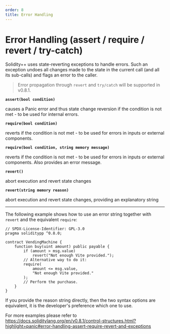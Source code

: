 ```yaml
---
order: 8
title: Error Handling
---
```


# Error Handling (assert / require / revert / try-catch)

Solidity++ uses state-reverting exceptions to handle errors. Such an exception undoes all changes made to the state in the current call (and all its sub-calls) and flags an error to the caller.

> Error propagation through `revert` and `try/catch` will be supported in v0.8.1.

**`assert(bool condition)`**

causes a Panic error and thus state change reversion if the condition is not met - to be used for internal errors.

**`require(bool condition)`**

reverts if the condition is not met - to be used for errors in inputs or external components.

**`require(bool condition, string memory message)`**

reverts if the condition is not met - to be used for errors in inputs or external components. Also provides an error message.

**`revert()`**

abort execution and revert state changes

**`revert(string memory reason)`**

abort execution and revert state changes, providing an explanatory string

---

The following example shows how to use an error string together with `revert` and the equivalent `require`:

```solidity
// SPDX-License-Identifier: GPL-3.0
pragma soliditypp ^0.8.0;

contract VendingMachine {
    function buy(uint amount) public payable {
        if (amount > msg.value)
            revert("Not enough Vite provided.");
        // Alternative way to do it:
        require(
            amount <= msg.value,
            "Not enough Vite provided."
        );
        // Perform the purchase.
    }
}
```

If you provide the reason string directly, then the two syntax options are equivalent, it is the developer's preference which one to use.

For more examples please refer to <https://docs.soliditylang.org/en/v0.8.1/control-structures.html?highlight=panic#error-handling-assert-require-revert-and-exceptions>